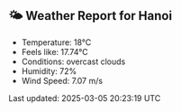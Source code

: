 <!-- WEATHER-START -->
## 🌤 Weather Report for Hanoi

- Temperature: 18°C
- Feels like: 17.74°C
- Conditions: overcast clouds
- Humidity: 72%
- Wind Speed: 7.07 m/s

Last updated: 2025-03-05 20:23:19 UTC
<!-- WEATHER-END -->
